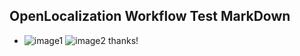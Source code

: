 ## OpenLocalization Workflow Test MarkDown
* ![image1](.\a3cdd7cf-72d7-40b9-97d5-5dd06443009a.PNG)   ![image2](.\ff61a96e-f8fe-4616-b359-8575a620f34b.png) 
thanks!